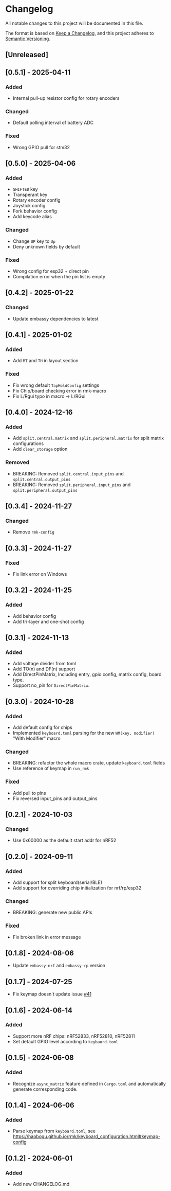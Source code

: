 # Changelog

All notable changes to this project will be documented in this file.

The format is based on [Keep a Changelog](https://keepachangelog.com/en/1.1.0/),
and this project adheres to [Semantic Versioning](https://semver.org/spec/v2.0.0.html).

## [Unreleased]

## [0.5.1] - 2025-04-11

### Added

- Internal pull-up resistor config for rotary encoders

### Changed

- Default polling interval of battery ADC

### Fixed

- Wrong GPIO pull for stm32 

## [0.5.0] - 2025-04-06

### Added

- `SHIFTED` key
- Transperant key
- Rotary encoder config
- Joystick config
- Fork behavior config
- Add keycode alias

### Changed

- Change `UP` key to `Up`
- Deny unknown fields by default

### Fixed

- Wrong config for esp32 + direct pin
- Compilation error when the pin list is empty

## [0.4.2] - 2025-01-22

### Changed

- Update embassy dependencies to latest

## [0.4.1] - 2025-01-02

### Added

- Add `MT` and `TH` in layout section

### Fixed

- Fix wrong default `TapHoldConfig` settings
- Fix Chip/board checking error in rmk-macro
- Fix L/Rgui typo in macro -> L/RGui

## [0.4.0] - 2024-12-16

### Added

- Add `split.central.matrix` and `split.peripheral.matrix` for split matrix configurations
- Add `clear_storage` option

### Removed

- BREAKING: Removed `split.central.input_pins` and `split.central.output_pins`
- BREAKING: Removed `split.peripheral.input_pins` and `split.peripheral.output_pins`

## [0.3.4] - 2024-11-27

### Changed

- Remove `rmk-config`

## [0.3.3] - 2024-11-27

### Fixed

- Fix link error on Windows

## [0.3.2] - 2024-11-25

### Added

- Add behavior config
- Add tri-layer and one-shot config

## [0.3.1] - 2024-11-13

### Added

- Add voltage divider from toml
- Add TO(n) and DF(n) support
- Add DirectPinMatrix, Including entry, gpio config, matrix config, board type.
- Support no_pin for `DirectPinMatrix`.

## [0.3.0] - 2024-10-28

### Added

- Add default config for chips
- Implemented `keyboard.toml` parsing for the new `WM(key, modifier)` "With Modifier" macro

### Changed

- BREAKING: refactor the whole macro crate, update `keyboard.toml` fields
- Use reference of keymap in `run_rmk`

### Fixed

- Add pull to pins
- Fix reversed input_pins and output_pins

## [0.2.1] - 2024-10-03

### Changed

- Use 0x60000 as the default start addr for nRF52

## [0.2.0] - 2024-09-11

### Added

- Add support for split keyboard(serial/BLE)
- Add support for overriding chip initialization for nrf/rp/esp32

### Changed

- BREAKING: generate new public APIs

### Fixed

- Fix broken link in error message

## [0.1.8] - 2024-08-06

- Update `embassy-nrf` and `embassy-rp` version

## [0.1.7] - 2024-07-25

- Fix keymap doesn't update issue [#41](https://github.com/HaoboGu/rmk/issues/41)

## [0.1.6] - 2024-06-14

### Added

- Support more nRF chips: nRF52833, nRF52810, nRF52811
- Set default GPIO level according to `keybaord.toml`

## [0.1.5] - 2024-06-08

### Added

- Recognize `async_matrix` feature defined in `Cargo.toml` and automatically generate corresponding code.

## [0.1.4] - 2024-06-06

### Added

- Parse keymap from `keyboard.toml`, see https://haobogu.github.io/rmk/keyboard_configuration.html#keymap-config

## [0.1.2] - 2024-06-01

### Added

- Add new CHANGELOG.md
